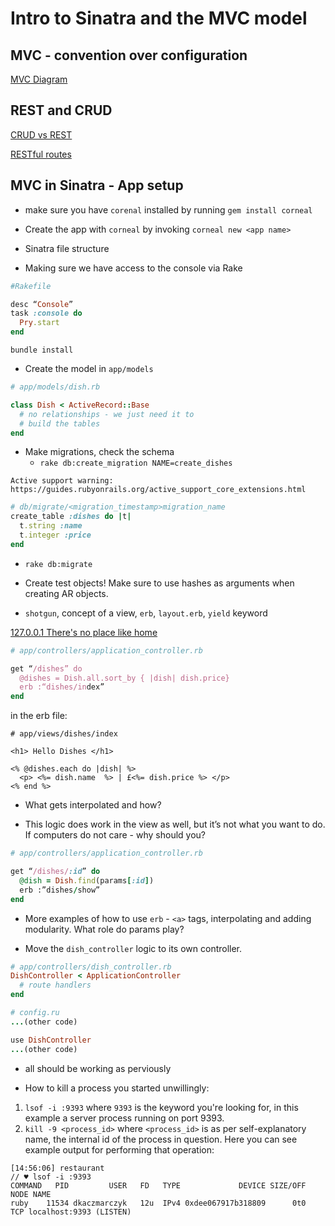 # Intro to Sinatra and the MVC model

## MVC - convention over configuration

[MVC Diagram](http://kriscroes.github.io/images/blog1/mvc.png)

## REST and CRUD

[CRUD vs REST](https://image.slidesharecdn.com/restvssoap-130104080511-phpapp01/95/rest-vs-soap-40-638.jpg?cb=1357286773)

[RESTful routes](https://i.imgur.com/omvB7JJ.png)

## MVC in Sinatra - App setup

* make sure you have `corenal` installed by running `gem install corneal`

* Create the app with `corneal` by invoking `corneal new <app name>`

* Sinatra file structure

* Making sure we have access to the console via Rake

```ruby
#Rakefile

desc “Console”
task :console do
  Pry.start
end
```

`bundle install`

* Create the model in `app/models`

```ruby
# app/models/dish.rb

class Dish < ActiveRecord::Base
  # no relationships - we just need it to
  # build the tables
end
```

* Make migrations, check the schema
  * `rake db:create_migration NAME=create_dishes`

```
Active support warning:
https://guides.rubyonrails.org/active_support_core_extensions.html
```

```ruby
# db/migrate/<migration_timestamp>migration_name
create_table :dishes do |t|
  t.string :name
  t.integer :price
end
```

  * `rake db:migrate`

* Create test objects! Make sure to use hashes as arguments when creating AR objects.

* `shotgun`, concept of a view, `erb`, `layout.erb`, `yield` keyword

[127.0.0.1 There's no place like home](https://i.ytimg.com/vi/A_aw84mQNZE/maxresdefault.jpg)

```ruby
# app/controllers/application_controller.rb

get “/dishes” do
  @dishes = Dish.all.sort_by { |dish| dish.price}
  erb :“dishes/index”
end
```

in the erb file:
```erb
# app/views/dishes/index

<h1> Hello Dishes </h1>

<% @dishes.each do |dish| %>
  <p> <%= dish.name  %> | £<%= dish.price %> </p>
<% end %>
```

* What gets interpolated and how?

* This logic does work in the view as well, but it’s not what you want to do. If computers do not care - why should you?

```ruby
# app/controllers/application_controller.rb

get “/dishes/:id” do
  @dish = Dish.find(params[:id])
  erb :”dishes/show”
end
```

* More examples of how to use `erb` - `<a>` tags, interpolating and adding modularity. What role do params play?

* Move the `dish_controller` logic to its own controller.

```ruby
# app/controllers/dish_controller.rb
DishController < ApplicationController
  # route handlers
end
```

```ruby
# config.ru
...(other code)

use DishController
...(other code)
```

* all should be working as perviously

* How to kill a process you started unwillingly:

1. `lsof -i :9393` where `9393` is the keyword you're looking for, in this example a server process running on port 9393.
2. `kill -9 <process_id>` where `<process_id>` is as per self-explanatory name, the internal id of the process in question. Here you can see example output for performing that operation:

```
[14:56:06] restaurant
// ♥ lsof -i :9393
COMMAND   PID         USER   FD   TYPE             DEVICE SIZE/OFF NODE NAME
ruby    11534 dkaczmarczyk   12u  IPv4 0xdee067917b318809      0t0  TCP localhost:9393 (LISTEN)
```

